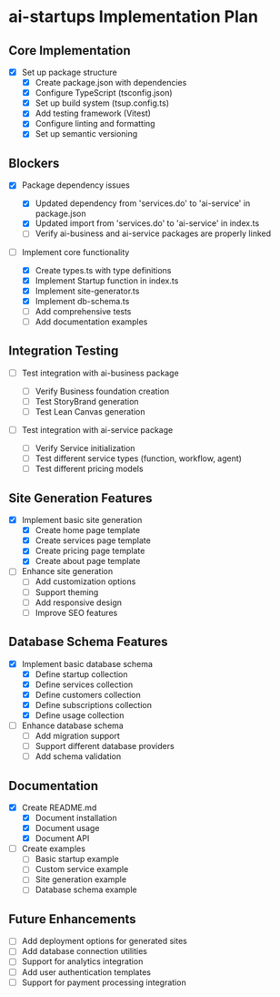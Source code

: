 # ai-startups Implementation Plan

## Core Implementation

- [x] Set up package structure
  - [x] Create package.json with dependencies
  - [x] Configure TypeScript (tsconfig.json)
  - [x] Set up build system (tsup.config.ts)
  - [x] Add testing framework (Vitest)
  - [x] Configure linting and formatting
  - [x] Set up semantic versioning

## Blockers

- [x] Package dependency issues

  - [x] Updated dependency from 'services.do' to 'ai-service' in package.json
  - [x] Updated import from 'services.do' to 'ai-service' in index.ts
  - [ ] Verify ai-business and ai-service packages are properly linked

- [ ] Implement core functionality
  - [x] Create types.ts with type definitions
  - [x] Implement Startup function in index.ts
  - [x] Implement site-generator.ts
  - [x] Implement db-schema.ts
  - [ ] Add comprehensive tests
  - [ ] Add documentation examples

## Integration Testing

- [ ] Test integration with ai-business package

  - [ ] Verify Business foundation creation
  - [ ] Test StoryBrand generation
  - [ ] Test Lean Canvas generation

- [ ] Test integration with ai-service package
  - [ ] Verify Service initialization
  - [ ] Test different service types (function, workflow, agent)
  - [ ] Test different pricing models

## Site Generation Features

- [x] Implement basic site generation
  - [x] Create home page template
  - [x] Create services page template
  - [x] Create pricing page template
  - [x] Create about page template
- [ ] Enhance site generation
  - [ ] Add customization options
  - [ ] Support theming
  - [ ] Add responsive design
  - [ ] Improve SEO features

## Database Schema Features

- [x] Implement basic database schema
  - [x] Define startup collection
  - [x] Define services collection
  - [x] Define customers collection
  - [x] Define subscriptions collection
  - [x] Define usage collection
- [ ] Enhance database schema
  - [ ] Add migration support
  - [ ] Support different database providers
  - [ ] Add schema validation

## Documentation

- [x] Create README.md
  - [x] Document installation
  - [x] Document usage
  - [x] Document API
- [ ] Create examples
  - [ ] Basic startup example
  - [ ] Custom service example
  - [ ] Site generation example
  - [ ] Database schema example

## Future Enhancements

- [ ] Add deployment options for generated sites
- [ ] Add database connection utilities
- [ ] Support for analytics integration
- [ ] Add user authentication templates
- [ ] Support for payment processing integration
